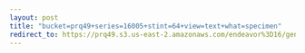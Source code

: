 ```yaml
---
layout: post
title: "bucket=prq49+series=16005+stint=64+view=text+what=specimen"
redirect_to: https://prq49.s3.us-east-2.amazonaws.com/endeavor%3D16/genomes/stage%3D0%2Bwhat%3Dgenerated/stint%3D64/series%3D16005/a%3Dgenome%2Bcriteria%3Dabundance%2Bmorph%3Dwildtype%2Bproc%3D0%2Bseries%3D16005%2Bstint%3D64%2Bthread%3D0%2Bvariation%3Dmaster%2Bext%3D.json.gz
---
```

